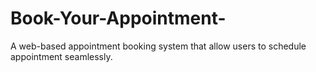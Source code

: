 # Book-Your-Appointment-
A web-based appointment booking system that allow users to schedule appointment seamlessly.
